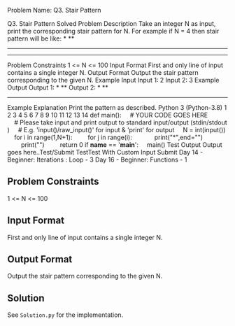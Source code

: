 Problem Name: Q3. Stair Pattern

Q3. Stair Pattern
Solved
Problem Description
Take an integer N as input, print the corresponding stair pattern for N.
For example if N = 4 then stair pattern will be like:
*
**
***
****
Problem Constraints
1 <= N <= 100
Input Format
First and only line of input contains a single integer N.
Output Format
Output the stair pattern corresponding to the given N.
Example Input
Input 1:
 2
Input 2:
 3
Example Output
Output 1:
 *
 **
Output 2:
 *
 **
 ***
Example Explanation
 Print the pattern as described.
Python 3 (Python-3.8)
1
2
3
4
5
6
7
8
9
10
11
12
13
14
def main():
    # YOUR CODE GOES HERE
    # Please take input and print output to standard input/output (stdin/stdout)
    # E.g. 'input()/raw_input()' for input & 'print' for output
    N = int(input())
    for i in range(1,N+1):
        for j in range(i):
            print("*",end="")
        print("")    
    return 0
if __name__ == '__main__':
    main()
Test Output
Output goes here..Test/Submit
TestTest With Custom Input
Submit
Day 14 - Beginner: Iterations : Loop - 3
Day 16 - Beginner: Functions - 1

## Problem Constraints

1 <= N <= 100

## Input Format

First and only line of input contains a single integer N.

## Output Format

Output the stair pattern corresponding to the given N.

## Solution

See `Solution.py` for the implementation.